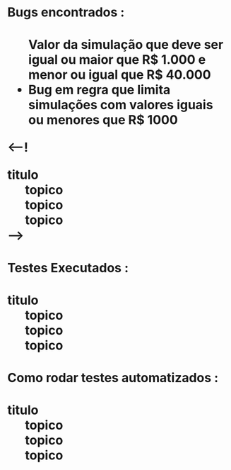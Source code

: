 <h1>Bugs encontrados :<h1>
 
<ul>Valor da simulação que deve ser igual ou maior que R$ 1.000 e menor ou igual que R$ 40.000
  <li>Bug em regra que limita simulações com valores iguais ou menores que R$ 1000</li>
</ul>  

<--!
<dt> titulo</dt>
  <dd> topico</dd>
  <dd> topico</dd>
  <dd> topico</dd>
</dl>
-->
<h1>Testes Executados :<h1>
<dt> titulo</dt>
  <dd> topico</dd>
  <dd> topico</dd>
  <dd> topico</dd>
</dl>

<h1>Como rodar testes automatizados :<h1>

<dt> titulo</dt>
  <dd> topico</dd>
  <dd> topico</dd>
  <dd> topico</dd>
</dl>
